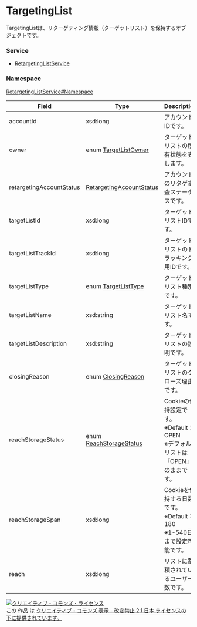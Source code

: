 

# TargetingList

TargetingListは、リターゲティング情報（ターゲットリスト）を保持するオブジェクトです。

### Service

+ [RetargetingListService](../../services/RetargetingListService.md)

### Namespace

[RetargetingListService#Namespace](../../services/RetargetingListService.md#namespace)

| Field | Type | Description | response | add | set |
| ----- | ---- | ----------- | -------- | --------- | --------- |
| accountId | xsd:long | アカウントIDです。 | yes | Requirement | Requirement | |
| owner | enum [TargetListOwner](./TargetListOwner.md) | ターゲットリストの所有状態を表します。 | yes | - | - | |
| retargetingAccountStatus | [RetargetingAccountStatus](./RetargetingAccountStatus.md) | アカウントのリタゲ審査ステータスです。 | yes | - | - | |
| targetListId | xsd:long | ターゲットリストIDです。 | yes | - | Requirement | |
| targetListTrackId | xsd:long | ターゲットリストのトラッキング用IDです。 | yes | - | - | |
| targetListType | enum [TargetListType](./TargetListType.md) | ターゲットリスト種別です。 | yes | Requirement | Requirement | |
| targetListName | xsd:string | ターゲットリスト名です。 | yes | Requirement | Optional | |
| targetListDescription | xsd:string | ターゲットリストの説明です。 | yes | Optional | Optional | |
| closingReason | enum [ClosingReason](./ClosingReason.md) | ターゲットリストのクローズ理由です。 | yes | Ignore | Ignore | |
| reachStorageStatus | enum [ReachStorageStatus](./ReachStorageStatus.md) | Cookieの保持設定です。<br/>※Default：OPEN<br/>※デフォルトリストは「OPEN」のままです。 | yes | Optional<br>`*LogicalTargetList:Ignore` | Optional<br>`*LogicalTargetList:Ignore` | |
| reachStorageSpan | xsd:long | Cookieを保持する日数です。<br/>※Default：180<br/>※1-540日まで設定可能です。 | yes | ‐ | Optional<br>`*LogicalTargetList:Ignore` | |
| reach | xsd:long | リストに蓄積されているユーザー数です。 | yes | - | - | |

<a rel="license" href="http://creativecommons.org/licenses/by-nd/2.1/jp/"><img alt="クリエイティブ・コモンズ・ライセンス" style="border-width:0" src="https://i.creativecommons.org/l/by-nd/2.1/jp/88x31.png" /></a><br />この 作品 は <a rel="license" href="http://creativecommons.org/licenses/by-nd/2.1/jp/">クリエイティブ・コモンズ 表示 - 改変禁止 2.1 日本 ライセンスの下に提供されています。</a>
